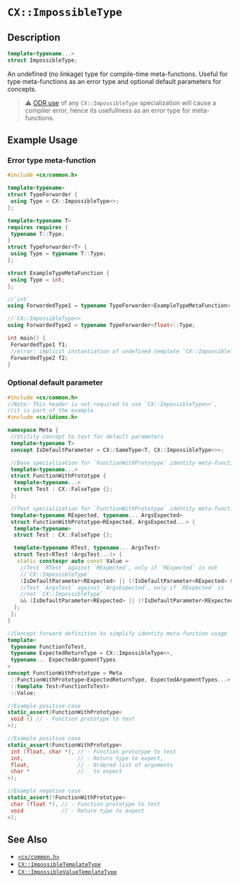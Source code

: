 # `CX::ImpossibleType`
## Description
<area id="no-interactive-code"></area>
```c++
template<typename...>
struct ImpossibleType;
```
An undefined (no linkage) type for compile-time meta-functions. Useful for
type meta-functions as an error type and optional default parameters for
concepts.

> ⚠️
> [ODR use](https://en.cppreference.com/w/cpp/language/definition#ODR-use) of
> any `CX::ImpossibleType` specialization will cause a compiler error, hence
> its usefullness as an error type for meta-functions.

## Example Usage
### Error type meta-function
```c++
#include <cx/common.h>

template<typename>
struct TypeForwarder {
 using Type = CX::ImpossibleType<>;
};

template<typename T>
requires requires {
 typename T::Type;
}
struct TypeForwarder<T> {
 using Type = typename T::Type;
};

struct ExampleTypeMetaFunction {
 using Type = int;
};

//`int`
using ForwardedType1 = typename TypeForwarder<ExampleTypeMetaFunction>::Type;

//`CX::ImpossibleType<>`
using ForwardedType2 = typename TypeForwarder<float>::Type;

int main() {
 ForwardedType1 f1;
 //error: implicit instantiation of undefined template 'CX::ImpossibleType<>'
 ForwardedType2 f2;
}
```

### Optional default parameter
```c++
#include <cx/common.h>
//Note: This header is not required to use `CX::ImpossibleType<>`,
//it is part of the example
#include <cx/idioms.h>

namespace Meta {
 //Utility concept to test for default parameters
 template<typename T>
 concept IsDefaultParameter = CX::SameType<T, CX::ImpossibleType<>>;

 //Base specialization for `FunctionWithPrototype` identity meta-function
 template<typename...>
 struct FunctionWithPrototype {
  template<typename...>
  struct Test : CX::FalseType {};
 };

 //Test specialization for `FunctionWithPrototype` identity meta-function
 template<typename RExpected, typename... ArgsExpected>
 struct FunctionWithPrototype<RExpected, ArgsExpected...> {
  template<typename>
  struct Test : CX::FalseType {};

  template<typename RTest, typename... ArgsTest>
  struct Test<RTest (ArgsTest...)> {
   static constexpr auto const Value =
    //Test `RTest` against `RExpected`, only if `RExpected` is not
    //`CX::ImpossibleType`
    (IsDefaultParameter<RExpected> || (!IsDefaultParameter<RExpected> && CX::SameType<RTest, RExpected>))
    //Test `ArgsTest` against `ArgsExpected`, only if `RExpected` is
    //not `CX::ImpossibleType`
    && (IsDefaultParameter<RExpected> || (!IsDefaultParameter<RExpected> && CX::SameType<CX::Dummy<ArgsTest...>, CX::Dummy<ArgsExpected...>>));
  };
 };
}

//Concept forward definition to simplify identity meta-function usage
template<
 typename FunctionToTest,
 typename ExpectedReturnType = CX::ImpossibleType<>,
 typename... ExpectedArgumentTypes
>
concept FunctionWithPrototype = Meta
 ::FunctionWithPrototype<ExpectedReturnType, ExpectedArgumentTypes...>
 ::template Test<FunctionToTest>
 ::Value;

//Example positive case
static_assert(FunctionWithPrototype<
 void () // - Function prototype to test
>);

//Example positive case
static_assert(FunctionWithPrototype<
 int (float, char *), // - Function prototype to test
 int,                 // - Return type to expect,
 float,               // - Ordered list of arguments
 char *               //   to expect
>);

//Example negative case
static_assert(!FunctionWithPrototype<
 char (float *), // - Function prototype to test
 void            // - Return type to expect
>);
```

## See Also
 - [`<cx/common.h>`](../cx_common_h.md)
 - [`CX::ImpossibleTemplateType`](./impossible_template_type.md)
 - [`CX::ImpossibleValueTemplateType`](./impossible_value_template_type.md)

